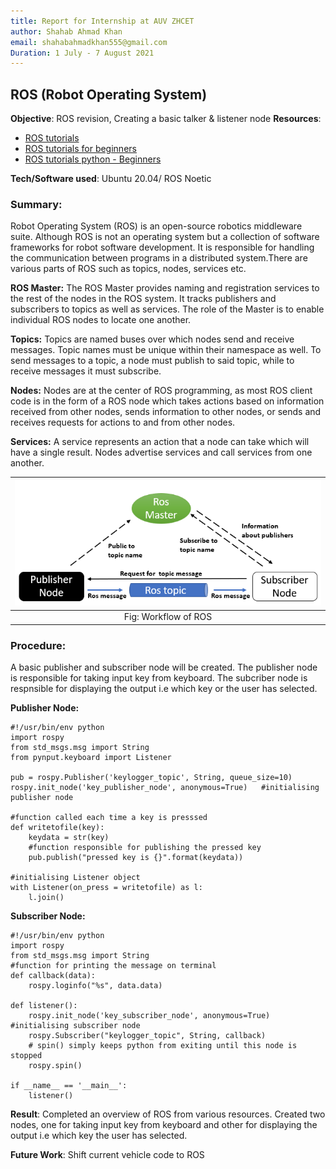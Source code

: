 ```yaml
---
title: Report for Internship at AUV ZHCET
author: Shahab Ahmad Khan
email: shahabahmadkhan555@gmail.com
Duration: 1 July - 7 August 2021
---
```

## ROS (Robot Operating System)

**Objective**: ROS revision, Creating a basic talker & listener node
**Resources**:
 - [ROS tutorials](http://wiki.ros.org/ROS/Tutorials)
 - [ROS tutorials for beginners](https://www.youtube.com/playlist?list=PLk51HrKSBQ8-jTgD0qgRp1vmQeVSJ5SQC)
 - [ROS tutorials python - Beginners](https://www.youtube.com/playlist?list=PLAjUtIp46jDcQb-MgFLpGqskm9iB5xfoP)
 
 **Tech/Software used**: Ubuntu 20.04/ ROS Noetic
 
 ### Summary:
Robot Operating System (ROS) is an open-source robotics middleware suite. Although ROS is not an operating system but a collection of software frameworks for robot software development. It is responsible for handling the communication between programs in a distributed system.There are various parts of ROS such as topics, nodes, services etc.

**ROS Master:**
The ROS Master provides naming and registration services to the rest of the nodes in the ROS system. It tracks publishers and subscribers to topics as well as services. The role of the Master is to enable individual ROS nodes to locate one another.
 
 **Topics:**
Topics are named buses over which nodes send and receive messages. Topic names must be unique within their namespace as well. To send messages to a topic, a node must publish to said topic, while to receive messages it must subscribe.

**Nodes:**
Nodes are at the center of ROS programming, as most ROS client code is in the form of a ROS node which takes actions based on information received from other nodes, sends information to other nodes, or sends and receives requests for actions to and from other nodes.

**Services:**
A service represents an action that a node can take which will have a single result. Nodes advertise services and call services from one another.

| ![Workflow](static/shahab_2021.png) |
| :---: |
| Fig: Workflow of ROS |


### Procedure:
A basic publisher and subscriber node will be created. The publisher node is responsible for taking input key from keyboard. The subcriber node is respnsible for displaying the output i.e which key or the user has selected.

**Publisher Node:**
```
#!/usr/bin/env python
import rospy
from std_msgs.msg import String
from pynput.keyboard import Listener

pub = rospy.Publisher('keylogger_topic', String, queue_size=10)
rospy.init_node('key_publisher_node', anonymous=True)   #initialising publisher node

#function called each time a key is presssed
def writetofile(key):
    keydata = str(key)
    #function responsible for publishing the pressed key
    pub.publish("pressed key is {}".format(keydata))

#initialising Listener object   
with Listener(on_press = writetofile) as l:
    l.join()
```

**Subscriber Node:**
```
#!/usr/bin/env python
import rospy
from std_msgs.msg import String
#function for printing the message on terminal
def callback(data):
    rospy.loginfo("%s", data.data)
    
def listener():
    rospy.init_node('key_subscriber_node', anonymous=True)    #initialising subscriber node
    rospy.Subscriber("keylogger_topic", String, callback)
    # spin() simply keeps python from exiting until this node is stopped
    rospy.spin()
   
if __name__ == '__main__':
    listener()
```

**Result**: Completed an overview of ROS from various resources. Created two nodes, one for taking input key from keyboard and other for displaying the output i.e which key the user has selected.

**Future Work**: Shift current vehicle code to ROS
